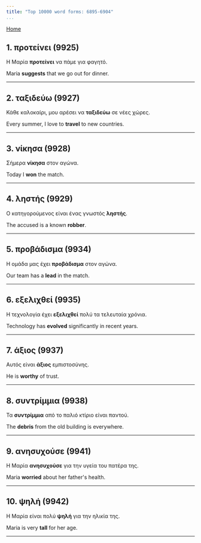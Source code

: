 ```yaml
---
title: "Top 10000 word forms: 6895-6904"
...
```


[Home](./) 

## 1. προτείνει (9925)

Η Μαρία **προτείνει** να πάμε για φαγητό.

Maria **suggests** that we go out for dinner.

---

## 2. ταξιδεύω (9927)

Κάθε καλοκαίρι, μου αρέσει να **ταξιδεύω** σε νέες χώρες.  

Every summer, I love to **travel** to new countries.

---

## 3. νίκησα (9928)

Σήμερα **νίκησα** στον αγώνα.

Today I **won** the match.

---

## 4. ληστής (9929)

Ο κατηγορούμενος είναι ένας γνωστός **ληστής**.  

The accused is a known **robber**.

---

## 5. προβάδισμα (9934)

Η ομάδα μας έχει **προβάδισμα** στον αγώνα.

Our team has a **lead** in the match.

---

## 6. εξελιχθεί (9935)

Η τεχνολογία έχει **εξελιχθεί** πολύ τα τελευταία χρόνια.  

Technology has **evolved** significantly in recent years.

---

## 7. άξιος (9937)

Αυτός είναι **άξιος** εμπιστοσύνης.  

He is **worthy** of trust.

---

## 8. συντρίμμια (9938)

Τα **συντρίμμια** από το παλιό κτίριο είναι παντού.  

The **debris** from the old building is everywhere.

---

## 9. ανησυχούσε (9941)

Η Μαρία **ανησυχούσε** για την υγεία του πατέρα της.  

Maria **worried** about her father's health.

---

## 10. ψηλή (9942)

Η Μαρία είναι πολύ **ψηλή** για την ηλικία της.

Maria is very **tall** for her age.

---

